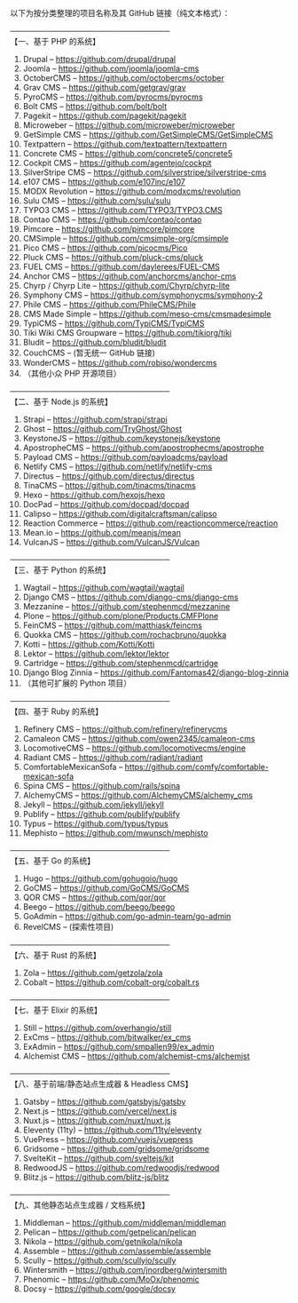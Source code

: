 以下为按分类整理的项目名称及其 GitHub 链接（纯文本格式）：

─────────────────────────────  
【一、基于 PHP 的系统】

1. Drupal – https://github.com/drupal/drupal  
2. Joomla – https://github.com/joomla/joomla-cms  
3. OctoberCMS – https://github.com/octobercms/october  
4. Grav CMS – https://github.com/getgrav/grav  
5. PyroCMS – https://github.com/pyrocms/pyrocms  
6. Bolt CMS – https://github.com/bolt/bolt  
7. Pagekit – https://github.com/pagekit/pagekit  
8. Microweber – https://github.com/microweber/microweber  
9. GetSimple CMS – https://github.com/GetSimpleCMS/GetSimpleCMS  
10. Textpattern – https://github.com/textpattern/textpattern  
11. Concrete CMS – https://github.com/concrete5/concrete5  
12. Cockpit CMS – https://github.com/agentejo/cockpit  
13. SilverStripe CMS – https://github.com/silverstripe/silverstripe-cms  
14. e107 CMS – https://github.com/e107inc/e107  
15. MODX Revolution – https://github.com/modxcms/revolution  
16. Sulu CMS – https://github.com/sulu/sulu  
17. TYPO3 CMS – https://github.com/TYPO3/TYPO3.CMS  
18. Contao CMS – https://github.com/contao/contao  
19. Pimcore – https://github.com/pimcore/pimcore  
20. CMSimple – https://github.com/cmsimple-org/cmsimple  
21. Pico CMS – https://github.com/picocms/Pico  
22. Pluck CMS – https://github.com/pluck-cms/pluck  
23. FUEL CMS – https://github.com/daylerees/FUEL-CMS  
24. Anchor CMS – https://github.com/anchorcms/anchor-cms  
25. Chyrp / Chyrp Lite – https://github.com/Chyrp/chyrp-lite  
26. Symphony CMS – https://github.com/symphonycms/symphony-2  
27. Phile CMS – https://github.com/PhileCMS/Phile  
28. CMS Made Simple – https://github.com/meso-cms/cmsmadesimple  
29. TypiCMS – https://github.com/TypiCMS/TypiCMS  
30. Tiki Wiki CMS Groupware – https://github.com/tikiorg/tiki  
31. Bludit – https://github.com/bludit/bludit  
32. CouchCMS – (暂无统一 GitHub 链接)  
33. WonderCMS – https://github.com/robiso/wondercms  
34. （其他小众 PHP 开源项目）

─────────────────────────────  
【二、基于 Node.js 的系统】

1. Strapi – https://github.com/strapi/strapi  
2. Ghost – https://github.com/TryGhost/Ghost  
3. KeystoneJS – https://github.com/keystonejs/keystone  
4. ApostropheCMS – https://github.com/apostrophecms/apostrophe  
5. Payload CMS – https://github.com/payloadcms/payload  
6. Netlify CMS – https://github.com/netlify/netlify-cms  
7. Directus – https://github.com/directus/directus  
8. TinaCMS – https://github.com/tinacms/tinacms  
9. Hexo – https://github.com/hexojs/hexo  
10. DocPad – https://github.com/docpad/docpad  
11. Calipso – https://github.com/digitalcraftsman/calipso  
12. Reaction Commerce – https://github.com/reactioncommerce/reaction  
13. Mean.io – https://github.com/meanjs/mean  
14. VulcanJS – https://github.com/VulcanJS/Vulcan

─────────────────────────────  
【三、基于 Python 的系统】

1. Wagtail – https://github.com/wagtail/wagtail  
2. Django CMS – https://github.com/django-cms/django-cms  
3. Mezzanine – https://github.com/stephenmcd/mezzanine  
4. Plone – https://github.com/plone/Products.CMFPlone  
5. FeinCMS – https://github.com/matthiask/feincms  
6. Quokka CMS – https://github.com/rochacbruno/quokka  
7. Kotti – https://github.com/Kotti/Kotti  
8. Lektor – https://github.com/lektor/lektor  
9. Cartridge – https://github.com/stephenmcd/cartridge  
10. Django Blog Zinnia – https://github.com/Fantomas42/django-blog-zinnia  
11. （其他可扩展的 Python 项目）

─────────────────────────────  
【四、基于 Ruby 的系统】

1. Refinery CMS – https://github.com/refinery/refinerycms  
2. Camaleon CMS – https://github.com/owen2345/camaleon-cms  
3. LocomotiveCMS – https://github.com/locomotivecms/engine  
4. Radiant CMS – https://github.com/radiant/radiant  
5. ComfortableMexicanSofa – https://github.com/comfy/comfortable-mexican-sofa  
6. Spina CMS – https://github.com/rails/spina  
7. AlchemyCMS – https://github.com/AlchemyCMS/alchemy_cms  
8. Jekyll – https://github.com/jekyll/jekyll  
9. Publify – https://github.com/publify/publify  
10. Typus – https://github.com/typus/typus  
11. Mephisto – https://github.com/mwunsch/mephisto

─────────────────────────────  
【五、基于 Go 的系统】

1. Hugo – https://github.com/gohugoio/hugo  
2. GoCMS – https://github.com/GoCMS/GoCMS  
3. QOR CMS – https://github.com/qor/qor  
4. Beego – https://github.com/beego/beego  
5. GoAdmin – https://github.com/go-admin-team/go-admin  
6. RevelCMS – (探索性项目)

─────────────────────────────  
【六、基于 Rust 的系统】

1. Zola – https://github.com/getzola/zola  
2. Cobalt – https://github.com/cobalt-org/cobalt.rs

─────────────────────────────  
【七、基于 Elixir 的系统】

1. Still – https://github.com/overhangio/still  
2. ExCms – https://github.com/bitwalker/ex_cms  
3. ExAdmin – https://github.com/smpallen99/ex_admin  
4. Alchemist CMS – https://github.com/alchemist-cms/alchemist

─────────────────────────────  
【八、基于前端/静态站点生成器 & Headless CMS】

1. Gatsby – https://github.com/gatsbyjs/gatsby  
2. Next.js – https://github.com/vercel/next.js  
3. Nuxt.js – https://github.com/nuxt/nuxt.js  
4. Eleventy (11ty) – https://github.com/11ty/eleventy  
5. VuePress – https://github.com/vuejs/vuepress  
6. Gridsome – https://github.com/gridsome/gridsome  
7. SvelteKit – https://github.com/sveltejs/kit  
8. RedwoodJS – https://github.com/redwoodjs/redwood  
9. Blitz.js – https://github.com/blitz-js/blitz

─────────────────────────────  
【九、其他静态站点生成器 / 文档系统】

1. Middleman – https://github.com/middleman/middleman  
2. Pelican – https://github.com/getpelican/pelican  
3. Nikola – https://github.com/getnikola/nikola  
4. Assemble – https://github.com/assemble/assemble  
5. Scully – https://github.com/scullyio/scully  
6. Wintersmith – https://github.com/jnordberg/wintersmith  
7. Phenomic – https://github.com/MoOx/phenomic  
8. Docsy – https://github.com/google/docsy

 
